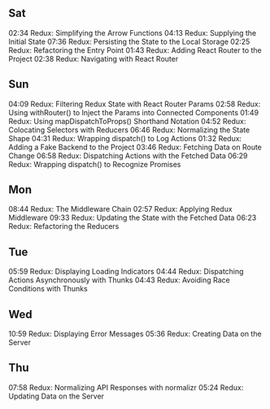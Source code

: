 ## Sat

02:34 Redux: Simplifying the Arrow Functions
04:13 Redux: Supplying the Initial State
07:36 Redux: Persisting the State to the Local Storage
02:25 Redux: Refactoring the Entry Point
01:43 Redux: Adding React Router to the Project
02:38 Redux: Navigating with React Router <Link>

## Sun
04:09 Redux: Filtering Redux State with React Router Params
02:58 Redux: Using withRouter() to Inject the Params into Connected Components
01:49 Redux: Using mapDispatchToProps() Shorthand Notation
04:52 Redux: Colocating Selectors with Reducers
06:46 Redux: Normalizing the State Shape
04:31 Redux: Wrapping dispatch() to Log Actions
01:32 Redux: Adding a Fake Backend to the Project
03:46 Redux: Fetching Data on Route Change
06:58 Redux: Dispatching Actions with the Fetched Data
06:29 Redux: Wrapping dispatch() to Recognize Promises

## Mon
08:44 Redux: The Middleware Chain
02:57 Redux: Applying Redux Middleware
09:33 Redux: Updating the State with the Fetched Data
06:23 Redux: Refactoring the Reducers

## Tue
05:59 Redux: Displaying Loading Indicators
04:44 Redux: Dispatching Actions Asynchronously with Thunks
04:43 Redux: Avoiding Race Conditions with Thunks

## Wed
10:59 Redux: Displaying Error Messages
05:36 Redux: Creating Data on the Server

## Thu
07:58 Redux: Normalizing API Responses with normalizr
05:24 Redux: Updating Data on the Server